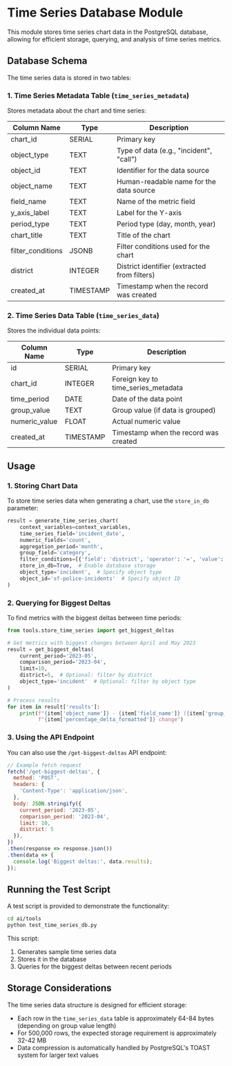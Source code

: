 # Time Series Database Module

This module stores time series chart data in the PostgreSQL database, allowing for efficient storage, querying, and analysis of time series metrics.

## Database Schema

The time series data is stored in two tables:

### 1. Time Series Metadata Table (`time_series_metadata`)

Stores metadata about the chart and time series:

| Column Name       | Type      | Description                                  |
|-------------------|-----------|----------------------------------------------|
| chart_id          | SERIAL    | Primary key                                  |
| object_type       | TEXT      | Type of data (e.g., "incident", "call")      |
| object_id         | TEXT      | Identifier for the data source               |
| object_name       | TEXT      | Human-readable name for the data source      |
| field_name        | TEXT      | Name of the metric field                     |
| y_axis_label      | TEXT      | Label for the Y-axis                         |
| period_type       | TEXT      | Period type (day, month, year)               |
| chart_title       | TEXT      | Title of the chart                           |
| filter_conditions | JSONB     | Filter conditions used for the chart         |
| district          | INTEGER   | District identifier (extracted from filters) |
| created_at        | TIMESTAMP | Timestamp when the record was created        |

### 2. Time Series Data Table (`time_series_data`)

Stores the individual data points:

| Column Name   | Type      | Description                              |
|---------------|-----------|------------------------------------------|
| id            | SERIAL    | Primary key                              |
| chart_id      | INTEGER   | Foreign key to time_series_metadata      |
| time_period   | DATE      | Date of the data point                   |
| group_value   | TEXT      | Group value (if data is grouped)         |
| numeric_value | FLOAT     | Actual numeric value                     |
| created_at    | TIMESTAMP | Timestamp when the record was created    |

## Usage

### 1. Storing Chart Data

To store time series data when generating a chart, use the `store_in_db` parameter:

```python
result = generate_time_series_chart(
    context_variables=context_variables,
    time_series_field='incident_date',
    numeric_fields='count',
    aggregation_period='month',
    group_field='category',
    filter_conditions=[{'field': 'district', 'operator': '=', 'value': 5}],
    store_in_db=True,  # Enable database storage
    object_type='incident',  # Specify object type
    object_id='sf-police-incidents'  # Specify object ID
)
```

### 2. Querying for Biggest Deltas

To find metrics with the biggest deltas between time periods:

```python
from tools.store_time_series import get_biggest_deltas

# Get metrics with biggest changes between April and May 2023
result = get_biggest_deltas(
    current_period='2023-05',
    comparison_period='2023-04',
    limit=10,
    district=5,  # Optional: filter by district
    object_type='incident'  # Optional: filter by object type
)

# Process results
for item in result['results']:
    print(f"{item['object_name']} - {item['field_name']} ({item['group_value']}): "
          f"{item['percentage_delta_formatted']} change")
```

### 3. Using the API Endpoint

You can also use the `/get-biggest-deltas` API endpoint:

```javascript
// Example fetch request
fetch('/get-biggest-deltas', {
  method: 'POST',
  headers: {
    'Content-Type': 'application/json',
  },
  body: JSON.stringify({
    current_period: '2023-05',
    comparison_period: '2023-04',
    limit: 10,
    district: 5
  }),
})
.then(response => response.json())
.then(data => {
  console.log('Biggest deltas:', data.results);
});
```

## Running the Test Script

A test script is provided to demonstrate the functionality:

```bash
cd ai/tools
python test_time_series_db.py
```

This script:
1. Generates sample time series data
2. Stores it in the database
3. Queries for the biggest deltas between recent periods

## Storage Considerations

The time series data structure is designed for efficient storage:
- Each row in the `time_series_data` table is approximately 64-84 bytes (depending on group value length)
- For 500,000 rows, the expected storage requirement is approximately 32-42 MB
- Data compression is automatically handled by PostgreSQL's TOAST system for larger text values 